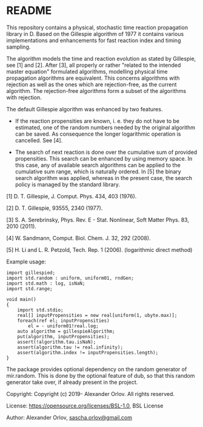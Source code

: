# README #

This repository contains a physical, stochastic time reaction propagation library in D. Based on the 
Gillespie algorithm of 1977 it contains various implementations and enhancements for fast 
reaction index and timing sampling.

The algorithm models the time and reaction evolution as stated by Gillespie, see [1] and [2]. 
After [3], all properly or rather "related to the intended master equation" formulated 
algorithms, modelling physical time propagation algorithms are equivalent. This concerns 
algorithms with rejection as well as the ones which are rejection-free, as the current 
algorithm. The rejection-free algorithms form a subset of the algorithms with rejection. 

The default Gillespie algorithm was enhanced by two features. 
- If the reaction propensities are known, i. e. they do not have to be estimated, one of the 
random numbers needed by 
the original algorithm can be saved. As consequence the longer logarithmic operation is 
cancelled. See [4]. 

- The search of next reaction is done over the cumulative sum of provided propensities. This 
search can be enhanced by using memory space. In this case, any of available search 
algorithms can be applied to the cumulative sum range, which is naturally ordered. In [5] the 
binary search algorithm was applied, whereas in the present case, the search policy is 
managed by the standard library.

[1] D. T. Gillespie, J. Comput. Phys. 434, 403 (1976).

[2] D. T. Gillespie, 93555, 2340 (1977).

[3] S. A. Serebrinsky, Phys. Rev. E - Stat. Nonlinear, Soft Matter Phys. 83, 2010 (2011).

[4] W. Sandmann, Comput. Biol. Chem. J. 32, 292 (2008).

[5] H. Li and L. R. Petzold, Tech. Rep. 1 (2006). (logarithmic direct method)

Example usage: 

```
import gillespied;
import std.random : uniform, uniform01, rndGen; 
import std.math : log, isNaN; 
import std.range; 

void main()
{
    import std.stdio; 
	real[] inputPropensities = new real[uniform(1, ubyte.max)];
    foreach(ref el; inputPropensities) 
        el = - uniform01!real.log; 
    auto algorithm = gillespieAlgorithm;
    put(algorithm, inputPropensities); 
    assert(!algorithm.tau.isNaN); 
    assert(algorithm.tau != real.infinity); 
    assert(algorithm.index != inputPropensities.length); 
}
```

The package provides optional dependency on the random generator of mir.random. This is done 
by the optional feature of dub, so that this random generator take over, if already present 
in the project.

Copyright: Copyright (c) 2019- Alexander Orlov. All rights reserved.

License: https://opensource.org/licenses/BSL-1.0, BSL License

Author: Alexander Orlov, sascha.orlov@gmail.com